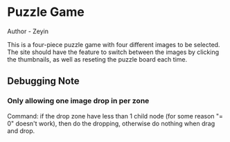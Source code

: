 # Puzzle Game
Author - Zeyin

This is a four-piece puzzle game with four different images to be selected. The site should have the feature to switch between the images by clicking the thumbnails, as well as reseting the puzzle board each time. 

## Debugging Note

### Only allowing one image drop in per zone
Command: if the drop zone have less than 1 child node (for some reason "= 0" doesn't work), then do the dropping, otherwise do nothing when drag and drop.
